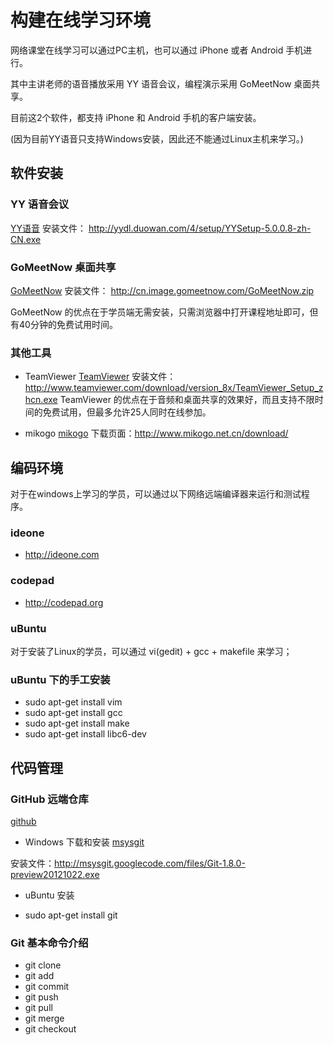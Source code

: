 
# 构建在线学习环境

网络课堂在线学习可以通过PC主机，也可以通过 iPhone 或者 Android 手机进行。

其中主讲老师的语音播放采用 YY 语音会议，编程演示采用 GoMeetNow 桌面共享。

目前这2个软件，都支持 iPhone 和 Android 手机的客户端安装。

(因为目前YY语音只支持Windows安装，因此还不能通过Linux主机来学习。)

## 软件安装

### YY 语音会议
[YY语音](http://www.yy.com/)
安装文件： <http://yydl.duowan.com/4/setup/YYSetup-5.0.0.8-zh-CN.exe>

### GoMeetNow 桌面共享
[GoMeetNow](http://cn.gomeetnow.com/)
安装文件： <http://cn.image.gomeetnow.com/GoMeetNow.zip>

GoMeetNow 的优点在于学员端无需安装，只需浏览器中打开课程地址即可，但有40分钟的免费试用时间。

### 其他工具
* TeamViewer
[TeamViewer](http://www.teamviewer.com/zhcn/download/linux.aspx)
安装文件：<http://www.teamviewer.com/download/version_8x/TeamViewer_Setup_zhcn.exe>
TeamViewer 的优点在于音频和桌面共享的效果好，而且支持不限时间的免费试用，但最多允许25人同时在线参加。

* mikogo
[mikogo](http://www.mikogo.net.cn/)
下载页面：<http://www.mikogo.net.cn/download/>

## 编码环境

对于在windows上学习的学员，可以通过以下网络远端编译器来运行和测试程序。

### ideone
* <http://ideone.com> 

### codepad
* <http://codepad.org> 

### uBuntu
对于安装了Linux的学员，可以通过 vi(gedit) + gcc + makefile 来学习；

### uBuntu 下的手工安装
* sudo apt-get install vim
* sudo apt-get install gcc
* sudo apt-get install make
* sudo apt-get install libc6-dev 

## 代码管理

### GitHub 远端仓库
[github](http://github.com/)

* Windows 下载和安装
[msysgit](http://msysgit.github.com/)

安装文件：<http://msysgit.googlecode.com/files/Git-1.8.0-preview20121022.exe>

* uBuntu 安装
- sudo apt-get install git
	

### Git 基本命令介绍
* git clone
* git add
* git commit
* git push
* git pull
* git merge
* git checkout 


